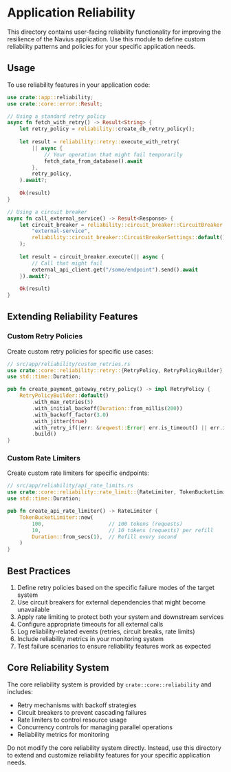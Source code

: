 # Application Reliability

This directory contains user-facing reliability functionality for improving the resilience of the Navius application. Use this module to define custom reliability patterns and policies for your specific application needs.

## Usage

To use reliability features in your application code:

```rust
use crate::app::reliability;
use crate::core::error::Result;

// Using a standard retry policy
async fn fetch_with_retry() -> Result<String> {
    let retry_policy = reliability::create_db_retry_policy();
    
    let result = reliability::retry::execute_with_retry(
        || async {
            // Your operation that might fail temporarily
            fetch_data_from_database().await
        },
        retry_policy,
    ).await?;
    
    Ok(result)
}

// Using a circuit breaker
async fn call_external_service() -> Result<Response> {
    let circuit_breaker = reliability::circuit_breaker::CircuitBreaker::new(
        "external-service",
        reliability::circuit_breaker::CircuitBreakerSettings::default(),
    );
    
    let result = circuit_breaker.execute(|| async {
        // Call that might fail
        external_api_client.get("/some/endpoint").send().await
    }).await?;
    
    Ok(result)
}
```

## Extending Reliability Features

### Custom Retry Policies

Create custom retry policies for specific use cases:

```rust
// src/app/reliability/custom_retries.rs
use crate::core::reliability::retry::{RetryPolicy, RetryPolicyBuilder};
use std::time::Duration;

pub fn create_payment_gateway_retry_policy() -> impl RetryPolicy {
    RetryPolicyBuilder::default()
        .with_max_retries(5)
        .with_initial_backoff(Duration::from_millis(200))
        .with_backoff_factor(3.0)
        .with_jitter(true)
        .with_retry_if(|err: &reqwest::Error| err.is_timeout() || err.is_connect())
        .build()
}
```

### Custom Rate Limiters

Create custom rate limiters for specific endpoints:

```rust
// src/app/reliability/api_rate_limits.rs
use crate::core::reliability::rate_limit::{RateLimiter, TokenBucketLimiter};
use std::time::Duration;

pub fn create_api_rate_limiter() -> RateLimiter {
    TokenBucketLimiter::new(
        100,                     // 100 tokens (requests)
        10,                      // 10 tokens (requests) per refill
        Duration::from_secs(1),  // Refill every second
    )
}
```

## Best Practices

1. Define retry policies based on the specific failure modes of the target system
2. Use circuit breakers for external dependencies that might become unavailable
3. Apply rate limiting to protect both your system and downstream services
4. Configure appropriate timeouts for all external calls
5. Log reliability-related events (retries, circuit breaks, rate limits)
6. Include reliability metrics in your monitoring system
7. Test failure scenarios to ensure reliability features work as expected

## Core Reliability System

The core reliability system is provided by `crate::core::reliability` and includes:

- Retry mechanisms with backoff strategies
- Circuit breakers to prevent cascading failures
- Rate limiters to control resource usage
- Concurrency controls for managing parallel operations
- Reliability metrics for monitoring

Do not modify the core reliability system directly. Instead, use this directory to extend and customize reliability features for your specific application needs. 